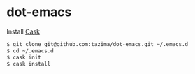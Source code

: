 # dot-emacs

Install [Cask](https://github.com/cask/cask)

```bash
$ git clone git@github.com:tazima/dot-emacs.git ~/.emacs.d
$ cd ~/.emacs.d
$ cask init
$ cask install
```